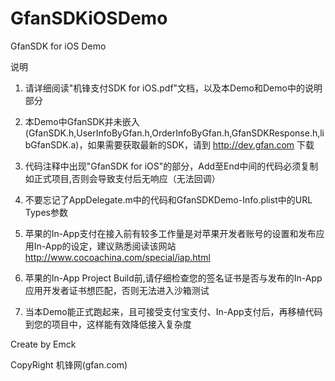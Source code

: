 GfanSDKiOSDemo
==============

GfanSDK for iOS Demo

说明

1. 请详细阅读"机锋支付SDK for iOS.pdf"文档，以及本Demo和Demo中的说明部分

2. 本Demo中GfanSDK并未嵌入(GfanSDK.h,UserInfoByGfan.h,OrderInfoByGfan.h,GfanSDKResponse.h,libGfanSDK.a)，如果需要获取最新的SDK，请到 http://dev.gfan.com 下载

3. 代码注释中出现"GfanSDK for iOS"的部分，Add至End中间的代码必须复制如正式项目,否则会导致支付后无响应（无法回调）

4. 不要忘记了AppDelegate.m中的代码和GfanSDKDemo-Info.plist中的URL Types参数

5. 苹果的In-App支付在接入前有较多工作量是对苹果开发者账号的设置和发布应用In-App的设定，建议熟悉阅读该网站 http://www.cocoachina.com/special/iap.html

6. 苹果的In-App Project Build前,请仔细检查您的签名证书是否与发布的In-App应用开发者证书想匹配，否则无法进入沙箱测试

7. 当本Demo能正式跑起来，且可接受支付宝支付、In-App支付后，再移植代码到您的项目中，这样能有效降低接入复杂度



Create by Emck

CopyRight 机锋网(gfan.com)